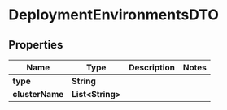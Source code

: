 

# DeploymentEnvironmentsDTO

## Properties

Name | Type | Description | Notes
------------ | ------------- | ------------- | -------------
**type** | **String** |  | 
**clusterName** | **List&lt;String&gt;** |  | 



